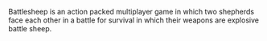 Battlesheep is an action packed multiplayer game  in which two shepherds face each other in a battle for survival in which their weapons are explosive battle sheep.